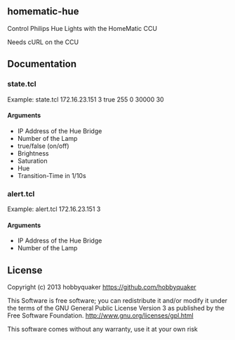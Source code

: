 ## homematic-hue

Control Philips Hue Lights with the HomeMatic CCU

Needs cURL on the CCU

## Documentation

### state.tcl

Example:
  state.tcl 172.16.23.151 3 true 255 0 30000 30

#### Arguments

* IP Address of the Hue Bridge
* Number of the Lamp
* true/false (on/off)
* Brightness
* Saturation
* Hue
* Transition-Time in 1/10s

### alert.tcl

Example:
  alert.tcl 172.16.23.151 3

#### Arguments

* IP Address of the Hue Bridge
* Number of the Lamp


## License

Copyright (c) 2013 hobbyquaker https://github.com/hobbyquaker

This Software is free software; you can redistribute it and/or
modify it under the terms of the GNU General Public License
Version 3 as published by the Free Software Foundation.
http://www.gnu.org/licenses/gpl.html

This software comes without any warranty, use it at your own risk
